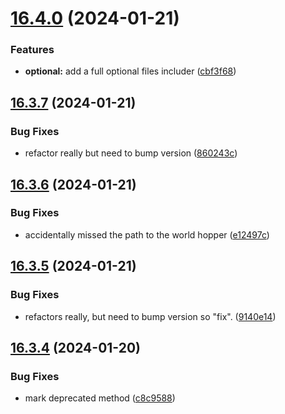 # [16.4.0](https://github.com/Torwent/WaspLib/compare/v16.3.7...v16.4.0) (2024-01-21)


### Features

* **optional:** add a full optional files includer ([cbf3f68](https://github.com/Torwent/WaspLib/commit/cbf3f688398212ac84684add20c81e78da9cfe43))



## [16.3.7](https://github.com/Torwent/WaspLib/compare/v16.3.6...v16.3.7) (2024-01-21)


### Bug Fixes

* refactor really but need to bump version ([860243c](https://github.com/Torwent/WaspLib/commit/860243cd882ac12fa033eea683053dab98056ad3))



## [16.3.6](https://github.com/Torwent/WaspLib/compare/v16.3.5...v16.3.6) (2024-01-21)


### Bug Fixes

* accidentally missed the path to the world hopper ([e12497c](https://github.com/Torwent/WaspLib/commit/e12497c9a24119d112f5891e399cde4f4b3e8eb6))



## [16.3.5](https://github.com/Torwent/WaspLib/compare/v16.3.4...v16.3.5) (2024-01-21)


### Bug Fixes

* refactors really, but need to bump version so "fix". ([9140e14](https://github.com/Torwent/WaspLib/commit/9140e14790fa6632f5f1b9ef79617ac3af321c74))



## [16.3.4](https://github.com/Torwent/WaspLib/compare/v16.3.3...v16.3.4) (2024-01-20)


### Bug Fixes

* mark deprecated method ([c8c9588](https://github.com/Torwent/WaspLib/commit/c8c9588a1e5c187daf37b77b1857c73fefca7271))



